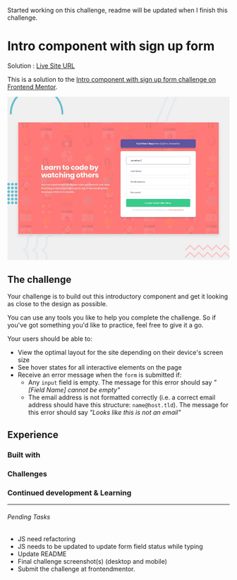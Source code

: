 Started working on this challenge, readme will be updated when I finish this challenge.

# Intro component with sign up form

Solution : [Live Site URL](https://frontend-mentor-challenges-ecru.vercel.app/intro-component-with-signup-form/)

This is a solution to the [Intro component with sign up form challenge on Frontend Mentor](https://www.frontendmentor.io/challenges/intro-component-with-signup-form-5cf91bd49edda32581d28fd1). 

![Design preview for the Intro Component with Signup form coding challenge](./design/desktop-preview.jpg)

## The challenge

Your challenge is to build out this introductory component and get it looking as close to the design as possible.

You can use any tools you like to help you complete the challenge. So if you've got something you'd like to practice, feel free to give it a go.

Your users should be able to:

- View the optimal layout for the site depending on their device's screen size
- See hover states for all interactive elements on the page
- Receive an error message when the `form` is submitted if:
  - Any `input` field is empty. The message for this error should say *"[Field Name] cannot be empty"*
  - The email address is not formatted correctly (i.e. a correct email address should have this structure: `name@host.tld`). The message for this error should say *"Looks like this is not an email"*

## Experience

### Built with
 
### Challenges

### Continued development & Learning


---

###### Pending Tasks 

- JS need refactoring
- JS needs to be updated to update form field status while typing
- Update README
- Final challenge screenshot(s) (desktop and mobile)
- Submit the challenge at frontendmentor.